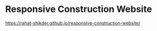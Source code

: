 # Responsive Construction Website
 https://rahat-shikder.github.io/responsive-construction-website/
